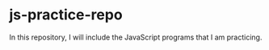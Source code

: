 # js-practice-repo
In this repository, I will include the JavaScript programs that I am practicing.
